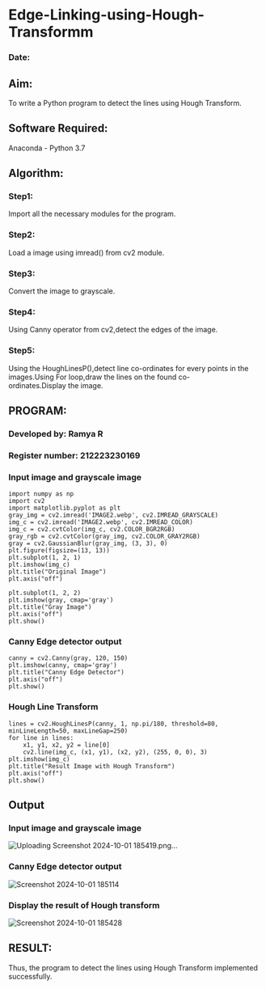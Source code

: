 # Edge-Linking-using-Hough-Transformm
### Date:
## Aim:
To write a Python program to detect the lines using Hough Transform.

## Software Required:
Anaconda - Python 3.7

## Algorithm:
### Step1:
Import all the necessary modules for the program.
### Step2:
Load a image using imread() from cv2 module.
### Step3:
Convert the image to grayscale.
### Step4:
Using Canny operator from cv2,detect the edges of the image.
### Step5:
Using the HoughLinesP(),detect line co-ordinates for every points in the images.Using For loop,draw the lines on the found co-ordinates.Display the image.

## PROGRAM:
### Developed by: Ramya R
### Register number: 212223230169

### Input image and grayscale image
```
import numpy as np
import cv2
import matplotlib.pyplot as plt
gray_img = cv2.imread('IMAGE2.webp', cv2.IMREAD_GRAYSCALE)
img_c = cv2.imread('IMAGE2.webp', cv2.IMREAD_COLOR)
img_c = cv2.cvtColor(img_c, cv2.COLOR_BGR2RGB)
gray_rgb = cv2.cvtColor(gray_img, cv2.COLOR_GRAY2RGB)
gray = cv2.GaussianBlur(gray_img, (3, 3), 0)
plt.figure(figsize=(13, 13))
plt.subplot(1, 2, 1)
plt.imshow(img_c)
plt.title("Original Image")
plt.axis("off")

plt.subplot(1, 2, 2)
plt.imshow(gray, cmap='gray')
plt.title("Gray Image")
plt.axis("off")
plt.show()

```

### Canny Edge detector output
```
canny = cv2.Canny(gray, 120, 150)
plt.imshow(canny, cmap='gray')
plt.title("Canny Edge Detector")
plt.axis("off")
plt.show()
```
### Hough Line Transform
```
lines = cv2.HoughLinesP(canny, 1, np.pi/180, threshold=80, minLineLength=50, maxLineGap=250)
for line in lines:
    x1, y1, x2, y2 = line[0]
    cv2.line(img_c, (x1, y1), (x2, y2), (255, 0, 0), 3)
plt.imshow(img_c)
plt.title("Result Image with Hough Transform")
plt.axis("off")
plt.show()
```
## Output
### Input image and grayscale image
![Uploading Screenshot 2024-10-01 185419.png…]()


### Canny Edge detector output
![Screenshot 2024-10-01 185114](https://github.com/user-attachments/assets/3b79275b-8f97-4066-89a5-16cb3dc9c596)

### Display the result of Hough transform
![Screenshot 2024-10-01 185428](https://github.com/user-attachments/assets/758a4b64-756f-40c5-9776-115dcd74f233)



## RESULT:
Thus, the program to detect the lines using Hough Transform implemented successfully.
